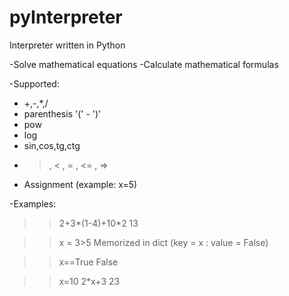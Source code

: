 # pyInterpreter
Interpreter written in Python 

-Solve mathematical equations
-Calculate mathematical formulas

-Supported:
  - +,-,*,/
  - parenthesis '(' - ')'
  - pow
  - log
  - sin,cos,tg,ctg
  - > , < , = , <= , =>
  - Assignment (example: x=5)
  
-Examples: 
>> 2+3*(1-4)+10*2 
>> 13

>> x = 3>5
>> Memorized in dict (key = x : value = False)

>> x==True
>> False

>> x=10
>> 2*x+3
>> 23
